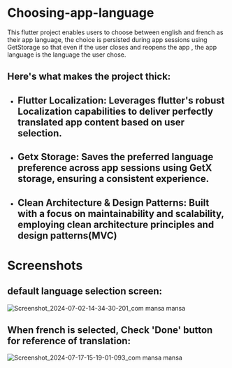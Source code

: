 # Choosing-app-language
This flutter project enables users to choose between english and french  as their app language, the choice is persisted during app sessions using GetStorage so that even if the user closes and reopens the app , the app language is the language the user chose.

## Here's what makes the project thick:

- ## Flutter Localization: Leverages flutter's robust Localization capabilities to deliver perfectly translated app content based on user selection.
- ## Getx Storage: Saves the preferred language preference across app sessions using GetX storage, ensuring a consistent experience.
- ## Clean Architecture & Design Patterns: Built with a focus on maintainability and scalability, employing clean architecture principles and design patterns(MVC)


# Screenshots

## default language selection screen:
![Screenshot_2024-07-02-14-34-30-201_com mansa mansa](https://github.com/user-attachments/assets/da2ab3bd-a6d8-42f7-804b-cfce391b5dd9)

## When french is selected, Check 'Done' button for reference of translation:
![Screenshot_2024-07-17-15-19-01-093_com mansa mansa](https://github.com/user-attachments/assets/6968273f-121d-42c8-8885-e3fc204871e1)


